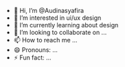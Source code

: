 - 👋 Hi, I’m @Audinasyafira
- 👀 I’m interested in ui/ux design
- 🌱 I’m currently learning about design
- 💞️ I’m looking to collaborate on ...
- 📫 How to reach me ...
- 😄 Pronouns: ...
- ⚡ Fun fact: ...

<!---
Audinasyafira/Audinasyafira is a ✨ special ✨ repository because its `README.md` (this file) appears on your GitHub profile.
You can click the Preview link to take a look at your changes.
--->
